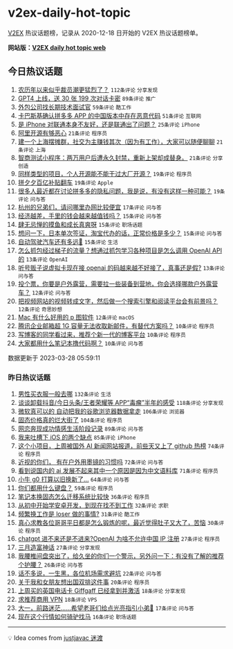# v2ex-daily-hot-topic

[V2EX](https://www.v2ex.com/) 热议话题榜，记录从 2020-12-18 日开始的 V2EX 热议话题榜单。

**网站版：[V2EX daily hot topic web](https://boojack.github.io/v2ex-daily-hot-topic-web/)**

## 今日热议话题

<!-- TODAY BEGIN -->

1. [农历年以来似乎裁员潮更猛烈了？](https://www.v2ex.com/t/927715) `112条评论` `分享发现`
1. [GPT4 上线，送 30 张 199 次对话卡密](https://www.v2ex.com/t/927773) `89条评论` `推广`
1. [外包公司找长期技术面试官](https://www.v2ex.com/t/927709) `59条评论` `酷工作`
1. [卡巴斯基确认拼多多 APP 的中国版本中存在恶意代码](https://www.v2ex.com/t/927716) `51条评论` `互联网`
1. [是 iPhone 对联通本身不友好，还是联通出了问题？](https://www.v2ex.com/t/927745) `25条评论` `iPhone`
1. [阿里开源有够恶心](https://www.v2ex.com/t/927821) `21条评论` `程序员`
1. [建一个上海摆摊群，社交为主赚钱其次（因为有工作），大家可以随便聊聊](https://www.v2ex.com/t/927761) `21条评论` `上海`
1. [智商测试小程序：两万用户后遭永久封禁，重新上架却成替身。](https://www.v2ex.com/t/927747) `21条评论` `分享创造`
1. [同样类型的项目，个人开源能不能干过大厂开源？](https://www.v2ex.com/t/927837) `19条评论` `程序员`
1. [拼夕夕百亿补贴翻车](https://www.v2ex.com/t/927771) `19条评论` `Apple`
1. [很多人最近都在讨论拼多多的隐私问题，我是说，有没有这样一种可能？](https://www.v2ex.com/t/927740) `19条评论` `问与答`
1. [杭州的兄弟们，请问哪里办网比较便宜](https://www.v2ex.com/t/927729) `17条评论` `问与答`
1. [经济越差，手里的钱会越来越值钱吗？](https://www.v2ex.com/t/927819) `15条评论` `问与答`
1. [肆无忌惮的摸鱼和成长真爽呀](https://www.v2ex.com/t/927793) `15条评论` `职场话题`
1. [想问一下，日本单次签证，淘宝代办的话，正常价格是多少？](https://www.v2ex.com/t/927755) `15条评论` `问与答`
1. [自动驾驶汽车还有多远🚗](https://www.v2ex.com/t/927737) `15条评论` `生活`
1. [怎么抓包经过梯子的流量？想通过抓包学习各种项目是怎么调用 OpenAI API 的](https://www.v2ex.com/t/927807) `13条评论` `OpenAI`
1. [听号贩子说虚拟卡现在接 openai 的码越来越不好接了，真事还是假?](https://www.v2ex.com/t/927726) `13条评论` `问与答`
1. [投个票，你要是户外露营，需要拉一些装备到营地，你会选择哪款户外露营车？](https://www.v2ex.com/t/927741) `12条评论` `问与答`
1. [把视频网站的视频转成文字，然后做一个搜索引擎和阅读平台会有前景吗？](https://www.v2ex.com/t/927728) `12条评论` `奇思妙想`
1. [Mac 有什么好用的 p 图软件](https://www.v2ex.com/t/927721) `12条评论` `macOS`
1. [腾讯企业邮箱超 1G 容量无法收取新邮件，有替代方案吗？](https://www.v2ex.com/t/927830) `10条评论` `程序员`
1. [写博客的同学看过来，推荐个新一代的博客平台](https://www.v2ex.com/t/927811) `10条评论` `程序员`
1. [大家都用什么笔记本撸代码啊？](https://www.v2ex.com/t/927778) `10条评论` `问与答`

数据更新于 2023-03-28 05:59:11

<!-- TODAY END -->

### 昨日热议话题

<!-- YESTERDAY BEGIN -->

1. [男性买衣服一般去哪](https://www.v2ex.com/t/927439) `132条评论` `生活`
1. [谈谈卸载抖音/今日头条/王者荣耀等 APP“毒瘤”半年的感受](https://www.v2ex.com/t/927404) `118条评论` `分享发现`
1. [微软真可以的 自动把我的谷歌浏览器数据拿走](https://www.v2ex.com/t/927414) `106条评论` `浏览器`
1. [固态价格真的烂大街了](https://www.v2ex.com/t/927492) `104条评论` `程序员`
1. [网恋奔现成功情感生活阶段记录](https://www.v2ex.com/t/927424) `89条评论` `问与答`
1. [我来吐槽下 iOS 的两个缺点](https://www.v2ex.com/t/927522) `85条评论` `iPhone`
1. [这个小项目，上周被国外 AI 新闻网站报道，前些天又上了 github 热榜](https://www.v2ex.com/t/927433) `74条评论` `程序员`
1. [近视的你们， 有在户外用墨镜的习惯吗](https://www.v2ex.com/t/927385) `72条评论` `问与答`
1. [看到说国内的 ai 发展不起来其中一个原因是因为中文语料库](https://www.v2ex.com/t/927530) `71条评论` `程序员`
1. [小牛 g0 打算以旧换新了...](https://www.v2ex.com/t/927408) `64条评论` `问与答`
1. [你们都用什么键盘？](https://www.v2ex.com/t/927640) `59条评论` `程序员`
1. [笔记本换固态怎么迁移系统比较快](https://www.v2ex.com/t/927546) `36条评论` `程序员`
1. [从初中开始学安卓开发，到现在找不到工作](https://www.v2ex.com/t/927608) `32条评论` `求职`
1. [频繁换工作是 loser 做的事情?](https://www.v2ex.com/t/927646) `31条评论` `酷工作`
1. [真心求教各位哥哥平日都是怎么锻炼的呢，最近觉得肚子又大了，苦恼](https://www.v2ex.com/t/927575) `30条评论` `程序员`
1. [chatgpt 进不来还是不进来?OpenAI 为啥不允许中国 IP 注册](https://www.v2ex.com/t/927619) `27条评论` `程序员`
1. [三月造富神话](https://www.v2ex.com/t/927588) `27条评论` `分享发现`
1. [我腰椎间盘突出了，给久坐的你们一个警示，另外问一下：有没有了解的推荐个护腰？](https://www.v2ex.com/t/927622) `26条评论` `问与答`
1. [话不多说，一生黑，各位机场需求避坑](https://www.v2ex.com/t/927618) `22条评论` `问与答`
1. [关于我和女朋友想出国双排这件事](https://www.v2ex.com/t/927494) `20条评论` `程序员`
1. [上周买的英国电话卡 Giffgaff 已经拿到并激活](https://www.v2ex.com/t/927459) `18条评论` `分享发现`
1. [求推荐商用 VPN](https://www.v2ex.com/t/927437) `18条评论` `VPS`
1. [大一，前路迷茫......希望老哥们给点光亮指引小弟🫡](https://www.v2ex.com/t/927661) `17条评论` `问与答`
1. [现在这个行情如何骑驴找马](https://www.v2ex.com/t/927421) `16条评论` `职场话题`

<!-- YESTERDAY END -->

---

💡 Idea comes from [justjavac 迷渡](https://github.com/justjavac/)
